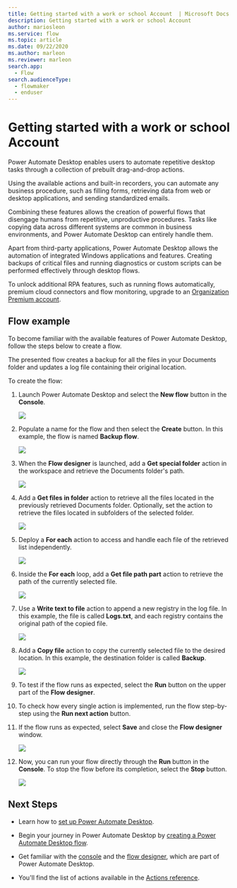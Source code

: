 ```yaml
---
title: Getting started with a work or school Account  | Microsoft Docs
description: Getting started with a work or school Account
author: mariosleon
ms.service: flow
ms.topic: article
ms.date: 09/22/2020
ms.author: marleon
ms.reviewer: marleon
search.app: 
  - Flow
search.audienceType: 
  - flowmaker
  - enduser
---
```


# Getting started with a work or school Account

Power Automate Desktop enables users to automate repetitive desktop tasks through a collection of prebuilt drag-and-drop actions.

Using the available actions and built-in recorders, you can automate any business procedure, such as filling forms, retrieving data from web or desktop applications, and sending standardized emails.

Combining these features allows the creation of powerful flows that disengage humans from repetitive, unproductive procedures. Tasks like copying data across different systems are common in business environments, and Power Automate Desktop can entirely handle them.

Apart from third-party applications, Power Automate Desktop allows the automation of integrated Windows applications and features. Creating backups of critical files and running diagnostics or custom scripts can be performed effectively through desktop flows.

To unlock additional RPA features, such as running flows automatically, premium cloud connectors and flow monitoring, upgrade to an [Organization Premium account](getting-started-org.md).

## Flow example

To become familiar with the available features of Power Automate Desktop, follow the steps below to create a flow.

The presented flow creates a backup for all the files in your Documents folder and updates a log file containing their original location.

To create the flow:

1. Launch Power Automate Desktop and select the **New flow** button in the **Console**.

    ![](\media\getting-started-freeorg\getting-started-freeorg-console.png)

1. Populate a name for the flow and then select the **Create** button. In this example, the flow is named **Backup flow**.

    ![](\media\getting-started-freeorg\getting-started-freeorg-new-flow.png)

1. When the **Flow designer** is launched, add a **Get special folder** action in the workspace and retrieve the Documents folder's path.

    ![](\media\getting-started-freeorg\getting-started-freeorg-get-special-folder.png)

1. Add a **Get files in folder** action to retrieve all the files located in the previously retrieved Documents folder. Optionally, set the action to retrieve the files located in subfolders of the selected folder.

    ![](\media\getting-started-freeorg\getting-started-freeorg-get-files.png)

1. Deploy a **For each** action to access and handle each file of the retrieved list independently.

    ![](\media\getting-started-freeorg\getting-started-freeorg-for-each.png)

1. Inside the **For each** loop, add a **Get file path part** action to retrieve the path of the currently selected file.

    ![](\media\getting-started-freeorg\getting-started-freeorg-get-file-path-part.png)

1. Use a **Write text to file** action to append a new registry in the log file. In this example, the file is called **Logs.txt**, and each registry contains the original path of the copied file.

    ![](\media\getting-started-freeorg\getting-started-freeorg-write-text-file.png)

1. Add a **Copy file** action to copy the currently selected file to the desired location. In this example, the destination folder is called **Backup**.

    ![](\media\getting-started-freeorg\getting-started-freeorg-copy-files.png)

1. To test if the flow runs as expected, select the **Run** button on the upper part of the **Flow designer**.

1. To check how every single action is implemented, run the flow step-by-step using the **Run next action** button.

1. If the flow runs as expected, select **Save** and close the **Flow designer** window.

    ![](\media\getting-started-freeorg\getting-started-freeorg-final.png)

1. Now, you can run your flow directly through the **Run** button in the **Console**. To stop the flow before its completion, select the **Stop** button.

    ![](\media\getting-started-freeorg\getting-started-freeorg-run-flow-console.png)


## Next Steps

- Learn how to [set up Power Automate Desktop](setup.md).

- Begin your journey in Power Automate Desktop by [creating a Power Automate Desktop flow](create-flow.md). 

- Get familiar with the [console](console.md) and the [flow designer](flow-designer.md), which are part of Power Automate Desktop. 

- You'll find the list of actions available in the [Actions reference](actions-reference.md).